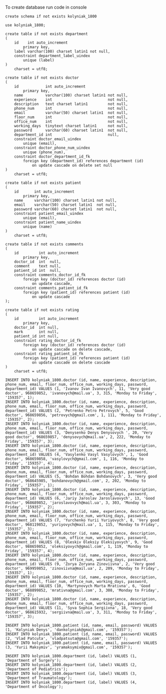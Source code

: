To create database run code in console

    create schema if not exists kolyniak_1800
    
    use kolyniak_1800;    
    
    create table if not exists department
    (
        id    int auto_increment
            primary key,
        label varchar(100) charset latin1 not null,
        constraint department_label_uindex
            unique (label)
    )
        charset = utf8;
    
    create table if not exists doctor
    (
        id            int auto_increment
            primary key,
        name          varchar(100) charset latin1 not null,
        experience    int                         not null,
        description   text charset latin1         not null,
        phone_num     int                         not null,
        email         varchar(50) charset latin1  not null,
        floor_num     int                         not null,
        office_num    int                         not null,
        working_days  tinytext charset latin1     not null,
        password      varchar(60) charset latin1  not null,
        department_id int                         null,
        constraint doctor_email_uindex
            unique (email),
        constraint doctor_phone_num_uindex
            unique (phone_num),
        constraint doctor_department_id_fk
            foreign key (department_id) references department (id)
                on update cascade on delete set null
    )
        charset = utf8;
    
    create table if not exists patient
    (
        id       int auto_increment
            primary key,
        name     varchar(100) charset latin1 not null,
        email    varchar(50) charset latin1  not null,
        password varchar(60) charset latin1  not null,
        constraint patient_email_uindex
            unique (email),
        constraint patient_name_uindex
            unique (name)
    )
        charset = utf8;
    
    create table if not exists comments
    (
        id         int auto_increment
            primary key,
        doctor_id  int  null,
        comment    text null,
        patient_id int  null,
        constraint comments_doctor_id_fk
            foreign key (doctor_id) references doctor (id)
                on update cascade,
        constraint comments_patient_id_fk
            foreign key (patient_id) references patient (id)
                on update cascade
    );
    
    create table if not exists rating
    (
        id         int auto_increment
            primary key,
        doctor_id  int null,
        mark       int null,
        patient_id int null,
        constraint rating_doctor_id_fk
            foreign key (doctor_id) references doctor (id)
                on update cascade on delete cascade,
        constraint rating_patient_id_fk
            foreign key (patient_id) references patient (id)
                on update cascade on delete cascade
    )
        charset = utf8;
        
    INSERT INTO kolyniak_1800.doctor (id, name, experience, description, phone_num, email, floor_num, office_num, working_days, password, department_id) VALUES (1, 'Ivanov Ivan Ivanovych', 11, 'Very good doctor', 968659852, 'ivanovych@mail.ua', 3, 315, 'Monday to Friday', '159357', 1);
    INSERT INTO kolyniak_1800.doctor (id, name, experience, description, phone_num, email, floor_num, office_num, working_days, password, department_id) VALUES (2, 'Petrenko Petro Petrovych', 5, 'Good doctor', 968659856, 'petrovych@gmail.com', 1, 111, 'Monday to Friday', '159357', 2);
    INSERT INTO kolyniak_1800.doctor (id, name, experience, description, phone_num, email, floor_num, office_num, working_days, password, department_id) VALUES (3, 'Denysenko Denys Denysovych ', 20, 'Very good doctor', 968659857, 'denysovych@mail.ua', 2, 222, 'Monday to Friday', '159357', 3);
    INSERT INTO kolyniak_1800.doctor (id, name, experience, description, phone_num, email, floor_num, office_num, working_days, password, department_id) VALUES (4, 'Vasylenko Vasyl Vasylovych', 1, 'Good doctor', 968659858, 'vasylovych@gmail.com', 1, 116, 'Monday to Friday', '159357', 4);
    INSERT INTO kolyniak_1800.doctor (id, name, experience, description, phone_num, email, floor_num, office_num, working_days, password, department_id) VALUES (5, 'Bohdan Bohdan Bohdanovych', 3, 'Very good doctor', 968645985, 'bohdanovych@gmail.com', 2, 202, 'Monday to Friday', '159357', 1);
    INSERT INTO kolyniak_1800.doctor (id, name, experience, description, phone_num, email, floor_num, office_num, working_days, password, department_id) VALUES (6, 'Jariy Jaroslav Jaroslavovych', 13, 'Good doctor', 968689852, 'jaroslavovych@mail.ua', 3, 303, 'Monday to Friday', '159357', 2);
    INSERT INTO kolyniak_1800.doctor (id, name, experience, description, phone_num, email, floor_num, office_num, working_days, password, department_id) VALUES (7, 'Yurchenko Yurii Yuriyovych', 8, 'Very good doctor', 968119852, 'yuriyovych@mail.ua', 1, 115, 'Monday to Friday', '159357', 3);
    INSERT INTO kolyniak_1800.doctor (id, name, experience, description, phone_num, email, floor_num, office_num, working_days, password, department_id) VALUES (8, 'Oleskiv Oleksiy Oleksiyovych', 9, 'Good doctor', 988659852, 'oleksiyovych@gmail.com', 1, 119, 'Monday to Friday', '159357', 4);
    INSERT INTO kolyniak_1800.doctor (id, name, experience, description, phone_num, email, floor_num, office_num, working_days, password, department_id) VALUES (9, 'Zorya Zoryana Zinoviivna', 2, 'Very good doctor', 969959852, 'zinoviivna@mail.ua', 2, 209, 'Monday to Friday', '159357', 1);
    INSERT INTO kolyniak_1800.doctor (id, name, experience, description, phone_num, email, floor_num, office_num, working_days, password, department_id) VALUES (10, 'Martynovych Marta Mrativna', 6, 'Good doctor', 968899852, 'mrativna@gmail.com', 3, 308, 'Monday to Friday', '159357', 2);
    INSERT INTO kolyniak_1800.doctor (id, name, experience, description, phone_num, email, floor_num, office_num, working_days, password, department_id) VALUES (11, 'Syva Sophia Sergiivna', 18, 'Very good doctor', 968615932, 'sergiivna@mail.ua', 3, 311, 'Monday to Friday', '159357', 3);

    INSERT INTO kolyniak_1800.patient (id, name, email, password) VALUES (1, 'Kolyniak Denys', 'dankolyniak@gmail.com', '159357');
    INSERT INTO kolyniak_1800.patient (id, name, email, password) VALUES (2, 'Vlad Patcuta', 'vladpatsuta@gmail.com', '159357');
    INSERT INTO kolyniak_1800.patient (id, name, email, password) VALUES (3, 'Yurii Maksymiv', 'yramaksymiv@gmail.com', '159357');
    
    INSERT INTO kolyniak_1800.department (id, label) VALUES (1, 'Department of Surgery');
    INSERT INTO kolyniak_1800.department (id, label) VALUES (2, 'Department of Pediatrics');
    INSERT INTO kolyniak_1800.department (id, label) VALUES (3, 'Department of Traumatology');
    INSERT INTO kolyniak_1800.department (id, label) VALUES (4, 'Department of Oncology');
    
    
